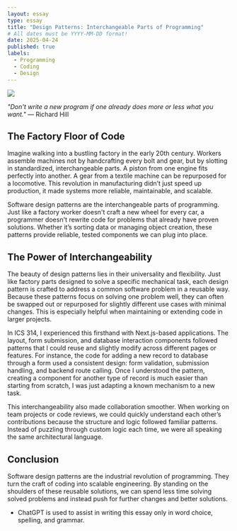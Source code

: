 ```yaml
---
layout: essay
type: essay
title: "Design Patterns: Interchangeable Parts of Programming"
# All dates must be YYYY-MM-DD format!
date: 2025-04-24
published: true
labels:
  - Programming
  - Coding
  - Design
---
```

<img src="../img/essays/puzzle.jpg">

*"Don't write a new program if one already does more or less what you want."* ― Richard Hill

## The Factory Floor of Code
Imagine walking into a bustling factory in the early 20th century. Workers assemble machines not by handcrafting every bolt and gear, but by slotting in standardized, interchangeable parts. A piston from one engine fits perfectly into another. A gear from a textile machine can be repurposed for a locomotive. This revolution in manufacturing didn’t just speed up production, it made systems more reliable, maintainable, and scalable.

Software design patterns are the interchangeable parts of programming. Just like a factory worker doesn't craft a new wheel for every car, a programmer doesn't rewrite code for problems that already have proven solutions. Whether it’s sorting data or managing object creation, these patterns provide reliable, tested components we can plug into place.

## The Power of Interchangeability
The beauty of design patterns lies in their universality and flexibility. Just like factory parts designed to solve a specific mechanical task, each design pattern is crafted to address a common software problem in a reusable way. Because these patterns focus on solving one problem well, they can often be swapped out or repurposed for slightly different use cases with minimal changes. This is especially helpful when maintaining or extending code in larger projects.

In ICS 314, I experienced this firsthand with Next.js-based applications. The layout, form submission, and database interaction components followed patterns that I could reuse and slightly modify across different pages or features. For instance, the code for adding a new record to database through a form used a consistent design: form validation, submission handling, and backend route calling. Once I understood the pattern, creating a component for another type of record is much easier than starting from scratch, I was just adapting a known mechanism to a new task.

This interchangeability also made collaboration smoother. When working on team projects or code reviews, we could quickly understand each other’s contributions because the structure and logic followed familiar patterns. Instead of puzzling through custom logic each time, we were all speaking the same architectural language.

## Conclusion
Software design patterns are the industrial revolution of programming. They turn the craft of coding into scalable engineering. By standing on the shoulders of these reusable solutions, we can spend less time solving solved problems and instead push for further changes and better solutions.

- ChatGPT is used to assist in writing this essay only in word choice, spelling, and grammar.


